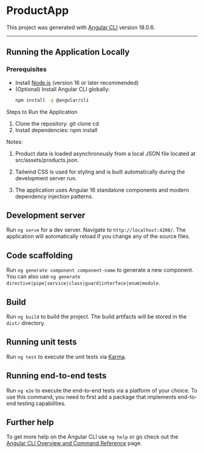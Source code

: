 # ProductApp

This project was generated with [Angular CLI](https://github.com/angular/angular-cli) version 18.0.6.

---

## Running the Application Locally

### Prerequisites
- Install [Node.js](https://nodejs.org/) (version 16 or later recommended)
- (Optional) Install Angular CLI globally:
  ```bash
  npm install -g @angular/cli

Steps to Run the Application
1) Clone the repository: git clone <your-repo-url>  cd <your-project-folder>
2) Install dependencies: npm install

Notes:
1) Product data is loaded asynchronously from a local JSON file located at src/assets/products.json.

2) Tailwind CSS is used for styling and is built automatically during the development server run.

3) The application uses Angular 16 standalone components and modern dependency injection patterns.


## Development server

Run `ng serve` for a dev server. Navigate to `http://localhost:4200/`. The application will automatically reload if you change any of the source files.

## Code scaffolding

Run `ng generate component component-name` to generate a new component. You can also use `ng generate directive|pipe|service|class|guard|interface|enum|module`.

## Build

Run `ng build` to build the project. The build artifacts will be stored in the `dist/` directory.

## Running unit tests

Run `ng test` to execute the unit tests via [Karma](https://karma-runner.github.io).

## Running end-to-end tests

Run `ng e2e` to execute the end-to-end tests via a platform of your choice. To use this command, you need to first add a package that implements end-to-end testing capabilities.

## Further help

To get more help on the Angular CLI use `ng help` or go check out the [Angular CLI Overview and Command Reference](https://angular.dev/tools/cli) page.
